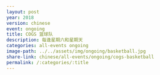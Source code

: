 ```yaml
---
layout: post
year: 2018
version: chinese
event: ongoing
title: COGS 篮球队
description: 每逢星期六和星期天
categories: all-events ongoing
image-path: ../../assets/img/ongoing/basketball.jpg
share-link: chinese/all-events/ongoing/cogs-basketball
permalink: /:categories/:title
---
```


